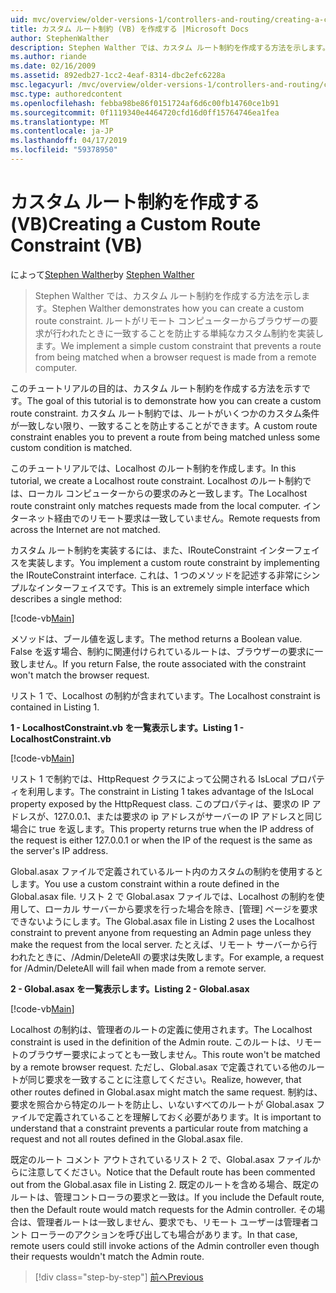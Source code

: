 ```yaml
---
uid: mvc/overview/older-versions-1/controllers-and-routing/creating-a-custom-route-constraint-vb
title: カスタム ルート制約 (VB) を作成する |Microsoft Docs
author: StephenWalther
description: Stephen Walther では、カスタム ルート制約を作成する方法を示します。 単純な実装のルートがされたりすることを防止するカスタムの制約に一致する w.
ms.author: riande
ms.date: 02/16/2009
ms.assetid: 892edb27-1cc2-4eaf-8314-dbc2efc6228a
msc.legacyurl: /mvc/overview/older-versions-1/controllers-and-routing/creating-a-custom-route-constraint-vb
msc.type: authoredcontent
ms.openlocfilehash: febba98be86f0151724af6d6c00fb14760ce1b91
ms.sourcegitcommit: 0f1119340e4464720cfd16d0ff15764746ea1fea
ms.translationtype: MT
ms.contentlocale: ja-JP
ms.lasthandoff: 04/17/2019
ms.locfileid: "59378950"
---
```

# <a name="creating-a-custom-route-constraint-vb"></a><span data-ttu-id="b6908-104">カスタム ルート制約を作成する (VB)</span><span class="sxs-lookup"><span data-stu-id="b6908-104">Creating a Custom Route Constraint (VB)</span></span>

<span data-ttu-id="b6908-105">によって[Stephen Walther](https://github.com/StephenWalther)</span><span class="sxs-lookup"><span data-stu-id="b6908-105">by [Stephen Walther](https://github.com/StephenWalther)</span></span>

> <span data-ttu-id="b6908-106">Stephen Walther では、カスタム ルート制約を作成する方法を示します。</span><span class="sxs-lookup"><span data-stu-id="b6908-106">Stephen Walther demonstrates how you can create a custom route constraint.</span></span> <span data-ttu-id="b6908-107">ルートがリモート コンピューターからブラウザーの要求が行われたときに一致することを防止する単純なカスタム制約を実装します。</span><span class="sxs-lookup"><span data-stu-id="b6908-107">We implement a simple custom constraint that prevents a route from being matched when a browser request is made from a remote computer.</span></span>


<span data-ttu-id="b6908-108">このチュートリアルの目的は、カスタム ルート制約を作成する方法を示すです。</span><span class="sxs-lookup"><span data-stu-id="b6908-108">The goal of this tutorial is to demonstrate how you can create a custom route constraint.</span></span> <span data-ttu-id="b6908-109">カスタム ルート制約では、ルートがいくつかのカスタム条件が一致しない限り、一致することを防止することができます。</span><span class="sxs-lookup"><span data-stu-id="b6908-109">A custom route constraint enables you to prevent a route from being matched unless some custom condition is matched.</span></span>

<span data-ttu-id="b6908-110">このチュートリアルでは、Localhost のルート制約を作成します。</span><span class="sxs-lookup"><span data-stu-id="b6908-110">In this tutorial, we create a Localhost route constraint.</span></span> <span data-ttu-id="b6908-111">Localhost のルート制約では、ローカル コンピューターからの要求のみと一致します。</span><span class="sxs-lookup"><span data-stu-id="b6908-111">The Localhost route constraint only matches requests made from the local computer.</span></span> <span data-ttu-id="b6908-112">インターネット経由でのリモート要求は一致していません。</span><span class="sxs-lookup"><span data-stu-id="b6908-112">Remote requests from across the Internet are not matched.</span></span>

<span data-ttu-id="b6908-113">カスタム ルート制約を実装するには、また、IRouteConstraint インターフェイスを実装します。</span><span class="sxs-lookup"><span data-stu-id="b6908-113">You implement a custom route constraint by implementing the IRouteConstraint interface.</span></span> <span data-ttu-id="b6908-114">これは、1 つのメソッドを記述する非常にシンプルなインターフェイスです。</span><span class="sxs-lookup"><span data-stu-id="b6908-114">This is an extremely simple interface which describes a single method:</span></span>

[!code-vb[Main](creating-a-custom-route-constraint-vb/samples/sample1.vb)]

<span data-ttu-id="b6908-115">メソッドは、ブール値を返します。</span><span class="sxs-lookup"><span data-stu-id="b6908-115">The method returns a Boolean value.</span></span> <span data-ttu-id="b6908-116">False を返す場合、制約に関連付けられているルートは、ブラウザーの要求に一致しません。</span><span class="sxs-lookup"><span data-stu-id="b6908-116">If you return False, the route associated with the constraint won't match the browser request.</span></span>

<span data-ttu-id="b6908-117">リスト 1 で、Localhost の制約が含まれています。</span><span class="sxs-lookup"><span data-stu-id="b6908-117">The Localhost constraint is contained in Listing 1.</span></span>

<span data-ttu-id="b6908-118">**1 - LocalhostConstraint.vb を一覧表示します。**</span><span class="sxs-lookup"><span data-stu-id="b6908-118">**Listing 1 - LocalhostConstraint.vb**</span></span>

[!code-vb[Main](creating-a-custom-route-constraint-vb/samples/sample2.vb)]

<span data-ttu-id="b6908-119">リスト 1 で制約では、HttpRequest クラスによって公開される IsLocal プロパティを利用します。</span><span class="sxs-lookup"><span data-stu-id="b6908-119">The constraint in Listing 1 takes advantage of the IsLocal property exposed by the HttpRequest class.</span></span> <span data-ttu-id="b6908-120">このプロパティは、要求の IP アドレスが、127.0.0.1、または要求の ip アドレスがサーバーの IP アドレスと同じ場合に true を返します。</span><span class="sxs-lookup"><span data-stu-id="b6908-120">This property returns true when the IP address of the request is either 127.0.0.1 or when the IP of the request is the same as the server's IP address.</span></span>

<span data-ttu-id="b6908-121">Global.asax ファイルで定義されているルート内のカスタムの制約を使用するとします。</span><span class="sxs-lookup"><span data-stu-id="b6908-121">You use a custom constraint within a route defined in the Global.asax file.</span></span> <span data-ttu-id="b6908-122">リスト 2 で Global.asax ファイルでは、Localhost の制約を使用して、ローカル サーバーから要求を行った場合を除き、[管理] ページを要求できないようにします。</span><span class="sxs-lookup"><span data-stu-id="b6908-122">The Global.asax file in Listing 2 uses the Localhost constraint to prevent anyone from requesting an Admin page unless they make the request from the local server.</span></span> <span data-ttu-id="b6908-123">たとえば、リモート サーバーから行われたときに、/Admin/DeleteAll の要求は失敗します。</span><span class="sxs-lookup"><span data-stu-id="b6908-123">For example, a request for /Admin/DeleteAll will fail when made from a remote server.</span></span>

<span data-ttu-id="b6908-124">**2 - Global.asax を一覧表示します。**</span><span class="sxs-lookup"><span data-stu-id="b6908-124">**Listing 2 - Global.asax**</span></span>

[!code-vb[Main](creating-a-custom-route-constraint-vb/samples/sample3.vb)]

<span data-ttu-id="b6908-125">Localhost の制約は、管理者のルートの定義に使用されます。</span><span class="sxs-lookup"><span data-stu-id="b6908-125">The Localhost constraint is used in the definition of the Admin route.</span></span> <span data-ttu-id="b6908-126">このルートは、リモートのブラウザー要求によってとも一致しません。</span><span class="sxs-lookup"><span data-stu-id="b6908-126">This route won't be matched by a remote browser request.</span></span> <span data-ttu-id="b6908-127">ただし、Global.asax で定義されている他のルートが同じ要求を一致することに注意してください。</span><span class="sxs-lookup"><span data-stu-id="b6908-127">Realize, however, that other routes defined in Global.asax might match the same request.</span></span> <span data-ttu-id="b6908-128">制約は、要求を照合から特定のルートを防止し、いないすべてのルートが Global.asax ファイルで定義されていることを理解しておく必要があります。</span><span class="sxs-lookup"><span data-stu-id="b6908-128">It is important to understand that a constraint prevents a particular route from matching a request and not all routes defined in the Global.asax file.</span></span>

<span data-ttu-id="b6908-129">既定のルート コメント アウトされているリスト 2 で、Global.asax ファイルからに注意してください。</span><span class="sxs-lookup"><span data-stu-id="b6908-129">Notice that the Default route has been commented out from the Global.asax file in Listing 2.</span></span> <span data-ttu-id="b6908-130">既定のルートを含める場合、既定のルートは、管理コントローラの要求と一致は。</span><span class="sxs-lookup"><span data-stu-id="b6908-130">If you include the Default route, then the Default route would match requests for the Admin controller.</span></span> <span data-ttu-id="b6908-131">その場合は、管理者ルートは一致しません、要求でも、リモート ユーザーは管理者コント ローラーのアクションを呼び出しても場合があります。</span><span class="sxs-lookup"><span data-stu-id="b6908-131">In that case, remote users could still invoke actions of the Admin controller even though their requests wouldn't match the Admin route.</span></span>

> [!div class="step-by-step"]
> [<span data-ttu-id="b6908-132">前へ</span><span class="sxs-lookup"><span data-stu-id="b6908-132">Previous</span></span>](creating-a-route-constraint-vb.md)
